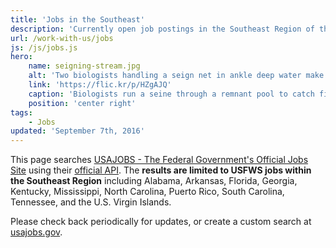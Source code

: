 ```yaml
---
title: 'Jobs in the Southeast'
description: 'Currently open job postings in the Southeast Region of the U.S. Fish and Wildlife Service from USAjobs.'
url: /work-with-us/jobs
js: /js/jobs.js
hero:
    name: seigning-stream.jpg
    alt: 'Two biologists handling a seign net in ankle deep water make a splash as they try to catch fish.'
    link: 'https://flic.kr/p/HZgAJQ'
    caption: 'Biologists run a seine through a remnant pool to catch fish and move them to the new channel. Photo by Gary Peeples, USFWS.'
    position: 'center right'
tags:
    - Jobs
updated: 'September 7th, 2016'
---
```


This page searches [USAJOBS - The Federal Government's Official Jobs Site](https://www.usajobs.gov/) using their [official API](https://developer.usajobs.gov/).  The **results are limited to USFWS jobs within the Southeast Region** including Alabama, Arkansas, Florida, Georgia, Kentucky, Mississippi, North Carolina, Puerto Rico, South Carolina, Tennessee, and the U.S. Virgin Islands.

Please check back periodically for updates, or create a custom search at [usajobs.gov](http://usajobs.gov).

<ul class="job-list"></ul>

